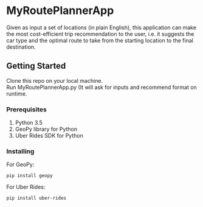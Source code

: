# MyRoutePlannerApp
Given as input a set of locations (in plain English), this application can make the most cost-efficient trip recommendation to the user, i.e. it suggests the car type and the optimal route to take from the starting location to the final destination.

## Getting Started
Clone this repo on your local machine.  
Run MyRoutePlannerApp.py (It will ask for inputs and recommend format on runtime.  

### Prerequisites
1. Python 3.5  
2. GeoPy library for Python
3. Uber Rides SDK for Python

### Installing
For GeoPy:
```
pip install geopy
```
For Uber Rides:
```
pip install uber-rides
```
